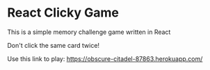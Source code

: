# React Clicky Game
This is a simple memory challenge game written in React

Don't click the same card twice!

Use this link to play:
https://obscure-citadel-87863.herokuapp.com/

